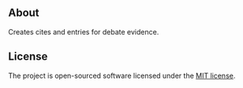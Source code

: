 ## About

Creates cites and entries for debate evidence.

## License

The project is open-sourced software licensed under the [MIT license](https://opensource.org/licenses/MIT).